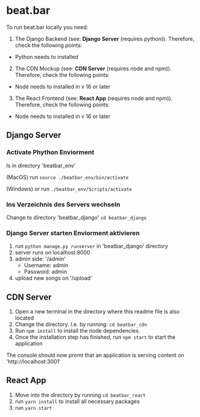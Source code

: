 # beat.bar

To run beat.bar locally you need:
1. The Django Backend (see: **Django Server** (requires python)). Therefore, check the following points:
- Python needs to installed

2. The CDN Mockup (see: **CDN Server** (requires node and npm)). Therefore, check the following points:
- Node needs to installed in v 16 or later

3. The React Frontend (see: **React App** (requires node and npm)). Therefore, check the following points:
- Node needs to installed in v 16 or later

## Django Server

### Activate Phython Enviorment

Is in directory 'beatbar_env'

(MacOS) run `source ./beatbar_env/bin/activate`

(Windows) or run `./beatbar_env/Scripts/activate`

### Ins Verzeichnis des Servers wechseln

Change to directory 'beatbar_django' `cd beatbar_django`

### Django Server starten Enviorment aktivieren

1. run `python manage.py runserver` in 'beatbar_django' directory
2. server runs on localhost:8000
3. admin side: '/admin'
   - Username: admin
   - Password: admin
4. upload new songs on '/upload'

## CDN Server

1. Open a new terminal in the directory where this readme file is also located
2. Change the directory. I.e. by running: `cd beatbar_cdn`
3. Run `npm install` to install the node dependencies. 
4. Once the installation step has finished, run `npm start` to start the application

The console should now promt that an application is serving content on 'http://localhost:3001'

## React App

1. Move into the directory by running `cd beatbar_react`
2. run `yarn install` to install all necessary packages 
3. run `yarn start`

